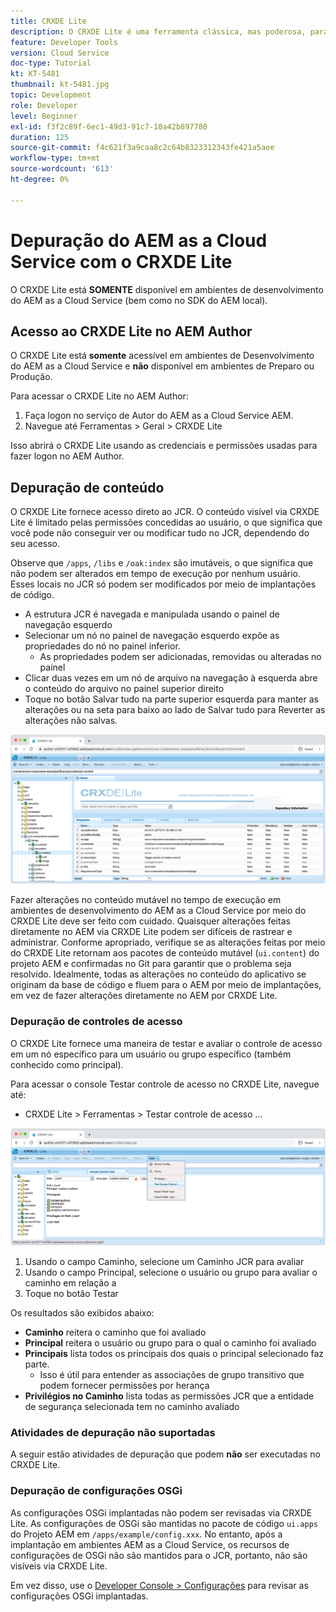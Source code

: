```yaml
---
title: CRXDE Lite
description: O CRXDE Lite é uma ferramenta clássica, mas poderosa, para depurar ambientes do desenvolvedor do AEM as a Cloud Service. O CRXDE Lite fornece um conjunto de funcionalidades que auxilia a depuração da inspeção de todos os recursos e propriedades, manipulação das partes mutáveis do JCR e investigação de permissões.
feature: Developer Tools
version: Cloud Service
doc-type: Tutorial
kt: KT-5481
thumbnail: kt-5481.jpg
topic: Development
role: Developer
level: Beginner
exl-id: f3f2c89f-6ec1-49d3-91c7-10a42b897780
duration: 125
source-git-commit: f4c621f3a9caa8c2c64b8323312343fe421a5aee
workflow-type: tm+mt
source-wordcount: '613'
ht-degree: 0%

---
```


# Depuração do AEM as a Cloud Service com o CRXDE Lite

O CRXDE Lite está __SOMENTE__ disponível em ambientes de desenvolvimento do AEM as a Cloud Service (bem como no SDK do AEM local).

## Acesso ao CRXDE Lite no AEM Author

O CRXDE Lite está __somente__ acessível em ambientes de Desenvolvimento do AEM as a Cloud Service e __não__ disponível em ambientes de Preparo ou Produção.

Para acessar o CRXDE Lite no AEM Author:

1. Faça logon no serviço de Autor do AEM as a Cloud Service AEM.
1. Navegue até Ferramentas > Geral > CRXDE Lite

Isso abrirá o CRXDE Lite usando as credenciais e permissões usadas para fazer logon no AEM Author.

## Depuração de conteúdo

O CRXDE Lite fornece acesso direto ao JCR. O conteúdo visível via CRXDE Lite é limitado pelas permissões concedidas ao usuário, o que significa que você pode não conseguir ver ou modificar tudo no JCR, dependendo do seu acesso.

Observe que `/apps`, `/libs` e `/oak:index` são imutáveis, o que significa que não podem ser alterados em tempo de execução por nenhum usuário. Esses locais no JCR só podem ser modificados por meio de implantações de código.

+ A estrutura JCR é navegada e manipulada usando o painel de navegação esquerdo
+ Selecionar um nó no painel de navegação esquerdo expõe as propriedades do nó no painel inferior.
   + As propriedades podem ser adicionadas, removidas ou alteradas no painel
+ Clicar duas vezes em um nó de arquivo na navegação à esquerda abre o conteúdo do arquivo no painel superior direito
+ Toque no botão Salvar tudo na parte superior esquerda para manter as alterações ou na seta para baixo ao lado de Salvar tudo para Reverter as alterações não salvas.

![CRXDE Lite - Depurando Conteúdo](./assets/crxde-lite/debugging-content.png)

Fazer alterações no conteúdo mutável no tempo de execução em ambientes de desenvolvimento do AEM as a Cloud Service por meio do CRXDE Lite deve ser feito com cuidado.
Quaisquer alterações feitas diretamente no AEM via CRXDE Lite podem ser difíceis de rastrear e administrar. Conforme apropriado, verifique se as alterações feitas por meio do CRXDE Lite retornam aos pacotes de conteúdo mutável (`ui.content`) do projeto AEM e confirmadas no Git para garantir que o problema seja resolvido. Idealmente, todas as alterações no conteúdo do aplicativo se originam da base de código e fluem para o AEM por meio de implantações, em vez de fazer alterações diretamente no AEM por CRXDE Lite.

### Depuração de controles de acesso

O CRXDE Lite fornece uma maneira de testar e avaliar o controle de acesso em um nó específico para um usuário ou grupo específico (também conhecido como principal).

Para acessar o console Testar controle de acesso no CRXDE Lite, navegue até:

+ CRXDE Lite > Ferramentas > Testar controle de acesso ...

![CRXDE Lite - Testar Controle de Acesso](./assets/crxde-lite/permissions__test-access-control.png)

1. Usando o campo Caminho, selecione um Caminho JCR para avaliar
1. Usando o campo Principal, selecione o usuário ou grupo para avaliar o caminho em relação a
1. Toque no botão Testar

Os resultados são exibidos abaixo:

+ __Caminho__ reitera o caminho que foi avaliado
+ __Principal__ reitera o usuário ou grupo para o qual o caminho foi avaliado
+ __Principais__ lista todos os principais dos quais o principal selecionado faz parte.
   + Isso é útil para entender as associações de grupo transitivo que podem fornecer permissões por herança
+ __Privilégios no Caminho__ lista todas as permissões JCR que a entidade de segurança selecionada tem no caminho avaliado

### Atividades de depuração não suportadas

A seguir estão atividades de depuração que podem __não__ ser executadas no CRXDE Lite.

### Depuração de configurações OSGi

As configurações OSGi implantadas não podem ser revisadas via CRXDE Lite. As configurações de OSGi são mantidas no pacote de código `ui.apps` do Projeto AEM em `/apps/example/config.xxx`. No entanto, após a implantação em ambientes AEM as a Cloud Service, os recursos de configurações de OSGi não são mantidos para o JCR, portanto, não são visíveis via CRXDE Lite.

Em vez disso, use o [Developer Console > Configurações](./developer-console.md#configurations) para revisar as configurações OSGi implantadas.
